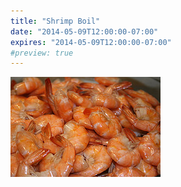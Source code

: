 ```yaml
---
title: "Shrimp Boil"
date: "2014-05-09T12:00:00-07:00"
expires: "2014-05-09T12:00:00-07:00"
#preview: true
---
```


![Bowl of shrimp](416954735_d969e20dba_m.jpg "More photos by Shawn Rossi at http://www.flickr.com/photos/shawnzlea/")

